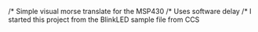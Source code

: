 /*   Simple visual morse translate for the MSP430
/*   Uses software delay
/*   I started this project from the BlinkLED sample file from CCS
